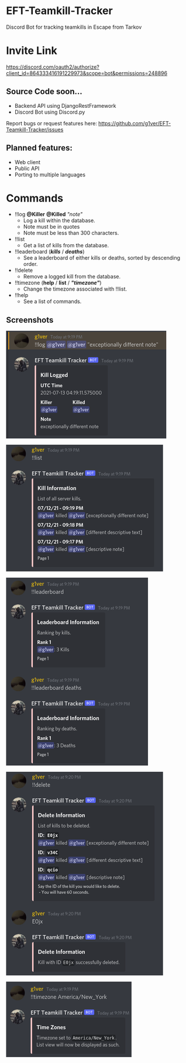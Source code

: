 # EFT-Teamkill-Tracker
Discord Bot for tracking teamkills in Escape from Tarkov

# Invite Link
https://discord.com/oauth2/authorize?client_id=864333416191229973&scope=bot&permissions=248896

## Source Code soon...
- Backend API using DjangoRestFramework
- Discord Bot using Discord.py

Report bugs or request features here: https://github.com/g1ver/EFT-Teamkill-Tracker/issues

## Planned features:
- Web client
- Public API
- Porting to multiple languages

# Commands 
- !!log **@Killer** **@Killed** _"note"_
  - Log a kill within the database.
  - Note must be in quotes
  - Note must be less than 300 characters.
- !!list
  - Get a list of kills from the database.
- !!leaderboard (**_kills_** / **_deaths_**)
  - See a leaderboard of either kills or deaths, sorted by descending order.
- !!delete
  - Remove a logged kill from the database.
- !!timezone (**help** / **list** / **_"timezone"_**)
  - Change the timezone associated with !!list.
- !!help
  - See a list of commands.
## Screenshots

![Log Demo](demo-images/log.png)

![List Demo](demo-images/list.png)

![Leaderboard Demo](demo-images/leaderboard.png)

![Delete Demo](demo-images/delete.png)

![Timezone Demo](demo-images/timezone.png)
